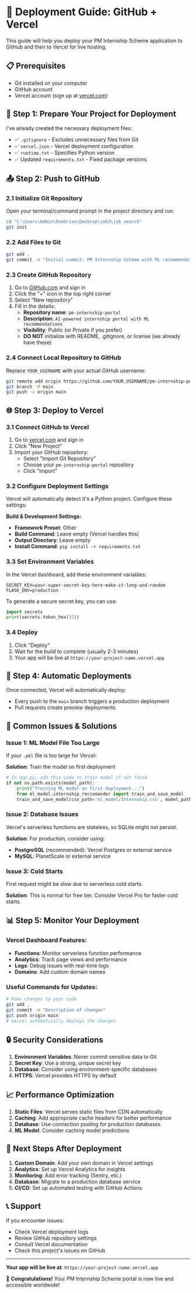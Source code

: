 # 🚀 Deployment Guide: GitHub + Vercel

This guide will help you deploy your PM Internship Scheme application to GitHub and then to Vercel for live hosting.

## 📋 Prerequisites

- Git installed on your computer
- GitHub account
- Vercel account (sign up at [vercel.com](https://vercel.com))

## 🔧 Step 1: Prepare Your Project for Deployment

I've already created the necessary deployment files:

- ✅ `.gitignore` - Excludes unnecessary files from Git
- ✅ `vercel.json` - Vercel deployment configuration
- ✅ `runtime.txt` - Specifies Python version
- ✅ Updated `requirements.txt` - Fixed package versions

## 📤 Step 2: Push to GitHub

### 2.1 Initialize Git Repository

Open your terminal/command prompt in the project directory and run:

```bash
cd "C:\Users\Admin\OneDrive\Desktop\job3\job_search"
git init
```

### 2.2 Add Files to Git

```bash
git add .
git commit -m "Initial commit: PM Internship Scheme with ML recommendations"
```

### 2.3 Create GitHub Repository

1. Go to [GitHub.com](https://github.com) and sign in
2. Click the "+" icon in the top right corner
3. Select "New repository"
4. Fill in the details:
   - **Repository name**: `pm-internship-portal`
   - **Description**: `AI-powered internship portal with ML recommendations`
   - **Visibility**: Public (or Private if you prefer)
   - **DO NOT** initialize with README, .gitignore, or license (we already have these)

### 2.4 Connect Local Repository to GitHub

Replace `YOUR_USERNAME` with your actual GitHub username:

```bash
git remote add origin https://github.com/YOUR_USERNAME/pm-internship-portal.git
git branch -M main
git push -u origin main
```

## 🌐 Step 3: Deploy to Vercel

### 3.1 Connect GitHub to Vercel

1. Go to [vercel.com](https://vercel.com) and sign in
2. Click "New Project"
3. Import your GitHub repository:
   - Select "Import Git Repository"
   - Choose your `pm-internship-portal` repository
   - Click "Import"

### 3.2 Configure Deployment Settings

Vercel will automatically detect it's a Python project. Configure these settings:

**Build & Development Settings:**
- **Framework Preset**: Other
- **Build Command**: Leave empty (Vercel handles this)
- **Output Directory**: Leave empty
- **Install Command**: `pip install -r requirements.txt`

### 3.3 Set Environment Variables

In the Vercel dashboard, add these environment variables:

```
SECRET_KEY=your-super-secret-key-here-make-it-long-and-random
FLASK_ENV=production
```

To generate a secure secret key, you can use:
```python
import secrets
print(secrets.token_hex(32))
```

### 3.4 Deploy

1. Click "Deploy"
2. Wait for the build to complete (usually 2-3 minutes)
3. Your app will be live at `https://your-project-name.vercel.app`

## 🔄 Step 4: Automatic Deployments

Once connected, Vercel will automatically deploy:
- Every push to the `main` branch triggers a production deployment
- Pull requests create preview deployments

## 🐛 Common Issues & Solutions

### Issue 1: ML Model File Too Large
If your `.pkl` file is too large for Vercel:

**Solution**: Train the model on first deployment
```python
# In app.py, add this code to train model if not found
if not os.path.exists(model_path):
    print("Training ML model on first deployment...")
    from ml_model.internship_reccomander import train_and_save_model
    train_and_save_model(csv_path='ml_model/Internship.csv', model_path=model_path)
```

### Issue 2: Database Issues
Vercel's serverless functions are stateless, so SQLite might not persist.

**Solution**: For production, consider using:
- **PostgreSQL** (recommended): Vercel Postgres or external service
- **MySQL**: PlanetScale or external service

### Issue 3: Cold Starts
First request might be slow due to serverless cold starts.

**Solution**: This is normal for free tier. Consider Vercel Pro for faster cold starts.

## 📊 Step 5: Monitor Your Deployment

### Vercel Dashboard Features:
- **Functions**: Monitor serverless function performance
- **Analytics**: Track page views and performance
- **Logs**: Debug issues with real-time logs
- **Domains**: Add custom domain names

### Useful Commands for Updates:

```bash
# Make changes to your code
git add .
git commit -m "Description of changes"
git push origin main
# Vercel automatically deploys the changes
```

## 🔒 Security Considerations

1. **Environment Variables**: Never commit sensitive data to Git
2. **Secret Key**: Use a strong, unique secret key
3. **Database**: Consider using environment-specific databases
4. **HTTPS**: Vercel provides HTTPS by default

## 📈 Performance Optimization

1. **Static Files**: Vercel serves static files from CDN automatically
2. **Caching**: Add appropriate cache headers for better performance
3. **Database**: Use connection pooling for production databases
4. **ML Model**: Consider caching model predictions

## 🎯 Next Steps After Deployment

1. **Custom Domain**: Add your own domain in Vercel settings
2. **Analytics**: Set up Vercel Analytics for insights
3. **Monitoring**: Add error tracking (Sentry, etc.)
4. **Database**: Migrate to a production database service
5. **CI/CD**: Set up automated testing with GitHub Actions

## 📞 Support

If you encounter issues:
- Check Vercel deployment logs
- Review GitHub repository settings
- Consult Vercel documentation
- Check this project's issues on GitHub

---

**Your app will be live at**: `https://your-project-name.vercel.app`

🎉 **Congratulations!** Your PM Internship Scheme portal is now live and accessible worldwide!
